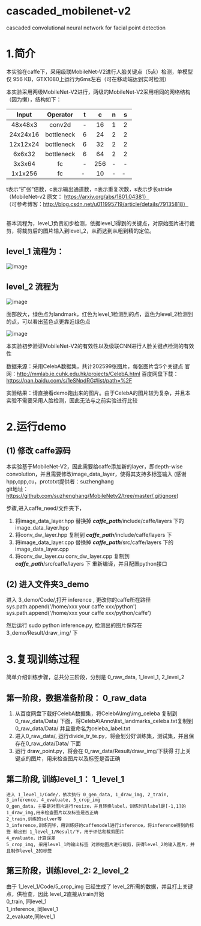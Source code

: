 # cascaded_mobilenet-v2
cascaded convolutional neural network for facial point detection

# 1.简介
本实验在caffe下，采用级联MobileNet-V2进行人脸关键点（5点）检测，单模型仅 956 KB，GTX1080上运行为6ms左右（可在移动端达到实时检测）

本实验采用两级MobileNet-V2进行，两级的MobileNet-V2采用相同的网络结构（因为懒），结构如下：

| Input     |    Operator    | t  |c      |    n | s  |
| :--------:| :--------:| :--: |:--------:| :--------:| :--: |
| 48x48x3  | conv2d |  -   | 16  | 1 |  2   |
| 24x24x16  | bottleneck |  6   | 24  | 2 |  2   |
| 12x12x24  | bottleneck |  6   | 32  | 2 |  2   |
| 6x6x32 | bottleneck |  6   | 64  | 2 |  2   |
| 3x3x64  | fc |  -   | 256  | - |  -   |
| 1x1x256  | fc |  -   | 10  | - |  -   |

t表示“扩张”倍数，c表示输出通道数，n表示重复次数，s表示步长stride <br/>
（MobileNet-v2 原文： https://arxiv.org/abs/1801.04381）<br/>
（可参考博客：http://blog.csdn.net/u011995719/article/details/79135818）<br/>
<br/>

基本流程为，level_1负责初步检测，依据level_1得到的关键点，对原始图片进行裁剪，将裁剪后的图片输入到level_2，从而达到从粗到精的定位。<br/>
## level_1 流程为：
![image](https://github.com/tensor-yu/cascaded_mobilenet-v2/blob/master/readme_img/l1.PNG)

## level_2 流程为
![image](https://github.com/tensor-yu/cascaded_mobilenet-v2/blob/master/readme_img/l2.PNG)

 面部放大，绿色点为landmark，红色为level_1检测到的点，蓝色为level_2检测到的点，可以看出蓝色点更靠近绿色点

![image](https://github.com/tensor-yu/cascaded_mobilenet-v2/blob/master/readme_img/ccnntexie.PNG)



本实验初步验证MobileNet-V2的有效性以及级联CNN进行人脸关键点检测的有效性

数据来源：采用CelebA数据集，共计202599张图片，每张图片含5个关键点
官网：http://mmlab.ie.cuhk.edu.hk/projects/CelebA.html
百度网盘下载：https://pan.baidu.com/s/1eSNpdRG#list/path=%2F

实验结果：请直接看demo跑出来的图片。由于CelebA的图片较为复杂，并且本实验不需要采用人脸检测，因此无法与之前实验进行比较

# 2.运行demo

## (1) 修改 caffe源码
本实验基于MobileNet-V2，因此需要给caffe添加新的layer，即depth-wise convolution，并且需要修改image_data_layer，使得其支持多标签输入
(感谢 hpp,cpp,cu，prototxt提供者：suzhenghang <br/> git地址：https://github.com/suzhenghang/MobileNetv2/tree/master/.gitignore)

步骤,进入caffe_need/文件夹下，

1. 将image_data_layer.hpp 替换掉 ***caffe_path***/include/caffe/layers 下的 image_data_layer.hpp
2. 将conv_dw_layer.hpp    复制到 ***caffe_path***/include/caffe/layers 下
3. 将image_data_layer.cpp 替换掉 ***caffe_path***/src/caffe/layers 下的image_data_layer.cpp
4. 将conv_dw_layer.cu
	 conv_dw_layer.cpp    复制到 ***caffe_path***/src/caffe/layers 下
重新编译，并且配置python接口


## (2) 进入文件夹3_demo
进入 3_demo/Code/,打开 inference , 更改你的caffe所在路径
	sys.path.append('/home/xxx your caffe xxx/python')
	sys.path.append('/home/xxx your caffe xxx/python/caffe')

然后运行  sudo python inference.py, 检测出的图片保存在 3_demo/Result/draw_img/ 下

# 3.复现训练过程
简单介绍训练步骤，总共分三阶段，分别是 0_raw_data, 1_level_1, 2_level_2 

## 第一阶段，数据准备阶段： 0_raw_data 
1. 从百度网盘下载好CelebA数据集，将CelebA\Img\img_celeba 复制到 0_raw_data/Data/ 下面，将CelebA\Anno\list_landmarks_celeba.txt复制到  0_raw_data/Data/ 并且重命名为celeba_label.txt
2. 进入0_raw_data/, 运行divide_tr_te.py，将会划分好训练集，测试集，并且保存在0_raw_data/Data/ 下面 
3. 运行 draw_point.py，将会在 0_raw_data/Result/draw_img/下获得 打上关键点的图片，用来检查图片以及标签是否正确


## 第二阶段, 训练level_1： 1_level_1 

	进入 1_level_1/Code/，依次执行 0_gen_data, 1_draw_img, 2_train, 3_inference, 4_evaluate, 5_crop_img
	0_gen_data，主要是对图片进行resize，并且转换label，训练时的label是[-1,1]的
	1_draw_img,用来检查图片以及标签是否正确
	2_train,训练的solver等 
	3_inference,训练完毕，用训练好的caffemodel进行inference，将inference得到的标签 输出到 1_level_1/Result/下，用于评估和裁剪图片
	4_evaluate，计算误差
	5_crop_img, 采用level_1的输出标签 对原始图片进行裁剪，获得level_2的输入图片，并且制作level_2的标签


## 第三阶段，训练level_2: 2_level_2
由于 1_level_1/Code/5_crop_img 已经生成了 level_2所需的数据，并且打上关键点，供检查，因此 level_2直接从train开始<br/>
0_train, 同level_1<br/>
1_inference, 同level_1<br/>
2_evaluate,同level_1<br/>








